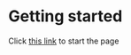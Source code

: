 # Getting started
Click <a href="https://alexanderKw.github.io" target="_blank">this 
link</a> to start the page

